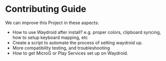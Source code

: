# Contributing Guide

We can improve this Project in these aspects:

- How to use Waydroid after install? e.g. proper colors, clipboard syncing, how to setup keyboard mapping, etc
- Create a script to automate the process of setting waydroid up.
- More compatibility testing, and troubleshooting
- How to get MicroG or Play Services set up on Waydroid.